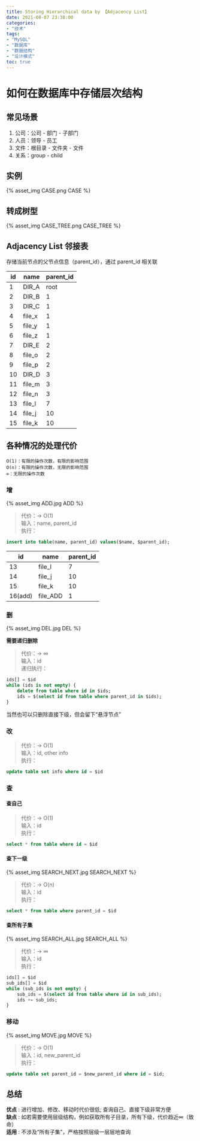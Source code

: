 ```yaml
---
title: Storing Hierarchical data by 【Adjacency List】
date: 2021-08-07 23:38:00
categories:
- "技术"
tags:
- "MySQL"
- "数据库"
- "数据结构"
- "设计模式"
toc: true
---
```

# 如何在数据库中存储层次结构

## 常见场景

1. 公司：公司 - 部门 - 子部门 
2. 人员：领导 - 员工 
3. 文件：根目录 - 文件夹 - 文件
4. 关系：group - child

## 实例

{% asset_img CASE.png CASE %}

## 转成树型
{% asset_img CASE_TREE.png CASE_TREE %}

## Adjacency List 邻接表

存储当前节点的父节点信息（parent_id），通过 parent_id 相关联

|id    |name  |parent_id|
|------|------|---------|
|1     |DIR_A |root     |
|2     |DIR_B |1        |
|3     |DIR_C |1        |
|4     |file_x|1        |
|5     |file_y|1        |
|6     |file_z|1        |
|7     |DIR_E |2        |
|8     |file_o|2        |
|9     |file_p|2        |
|10    |DIR_D |3        |
|11    |file_m|3        |
|12    |file_n|3        |
|13    |file_l|7        |
|14    |file_j|10       |
|15    |file_k|10       |

## 各种情况的处理代价

```
O(1)：有限的操作次数，有限的影响范围
O(n)：有限的操作次数，无限的影响范围
∞：无限的操作次数
```

### 增
{% asset_img ADD.jpg ADD %}

> 代价：-> O(1)  
> 输入：name, parent_id  
> 执行：
```sql
insert into table(name, parent_id) values($name, $parent_id);
```
|id     |name    |parent_id|
|-------|--------|---------|
|13     |file_l  |7        |
|14     |file_j  |10       |
|15     |file_k  |10       |
|16(add)|file_ADD|1        |

### 删
{% asset_img DEL.jpg DEL %}

**需要递归删除**
> 代价：-> ∞  
> 输入：id  
> 递归执行：  
```sql
ids[] = $id
while (ids is not empty) {
    delete from table where id in $ids;
    ids = $(select id from table where parent_id in $ids);
}
```

当然也可以只删除直接下级，但会留下“悬浮节点”
### 改
> 代价：-> O(1)  
> 输入：id, other info  
> 执行：  
```sql
update table set info where id = $id
```

### 查
#### 查自己
> 代价：-> O(1)  
> 输入：id  
> 执行：
```sql
select * from table where id = $id
```
#### 查下一级 
{% asset_img SEARCH_NEXT.jpg SEARCH_NEXT %}
> 代价：-> O(n)  
> 输入：id  
> 执行：
```sql
select * from table where parent_id = $id
```
#### 查所有子集
{% asset_img SEARCH_ALL.jpg SEARCH_ALL %}
> 代价：-> ∞  
> 输入：id  
> 执行：
```sql
ids[] = $id
sub_ids[] = $id
while (sub_ids is not empty) {
    sub_ids = $(select id from table where id in sub_ids);
    ids += sub_ids;
}
```
### 移动
{% asset_img MOVE.jpg MOVE %}
> 代价：-> O(1)  
> 输入：id, new_parent_id  
> 执行：
```sql
update table set parent_id = $new_parent_id where id = $id;
```

<!-- ### 组织层级关系
> 代价：-> ∞
```java
object:
{
    id, 
    sub_objects // 下一级
}
data: 
List<object> list;

do:
list
.groupToMap(key -> o.id, value -> o)
.foreach(map -> {
    list.get(map.key).setSubObjects(map.value);
});
``` -->

## 总结
**优点** : 进行增加、修改、移动时代价很低; 查询自己、直接下级非常方便   
**缺点** : 如若需要使用层级结构，例如获取所有子目录，所有下级，代价趋近∞（致命）   
**适用** : 不涉及“所有子集”，严格按照层级一层层地查询   